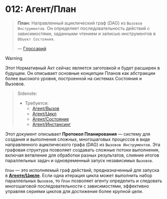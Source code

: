 # 012: Агент/План

> **План:** Направленный ациклический граф (DAG) из `Вызовов Инструментов`. Он определяет последовательность действий с зависимостями, заданными чтением и записью инструментов в `Объект Состояния`.
>
> — [Глоссарий](./000_glossary.md)

> [!WARNING]
> Этот Нормативный Акт сейчас является заготовкой и будет расширен в будущем. Он описывает основные концепции Планов как абстракции более высокого уровня, построенной на системах Состояния и Вызовов.

> Sidenote:
>
> - Требуется:
>   - [Агент/Вызов](./004_agent_call.md)
>   - [Агент/Цикл](./005_agent_loop.md)
>   - [Агент/Состояние](./010_agent_state.md)
>   - [Агент/Инстансинг](./011_agent_instancing.md)

Этот документ описывает **Протокол Планирования** — систему для создания и выполнения сложных, многошаговых процессов в виде направленного ациклического графа (DAG) из `Вызовов Инструментов`. Эта графовая структура позволяет создавать сложные потоки выполнения, включая ветвление для обработки разных результатов, слияние итогов параллельных задач и одновременный запуск независимых `Вызовов`.

`План` — это исполняемый граф действий, предназначенный для запуска в **[Агенте/Цикле](./005_agent_loop.md)**. Если одна итерация цикла может выполнить набор параллельных `Вызовов`, то `План` позволяет агенту определить и следовать многошаговой последовательности с зависимостями, эффективно управляя сериями циклов для достижения более крупной цели.